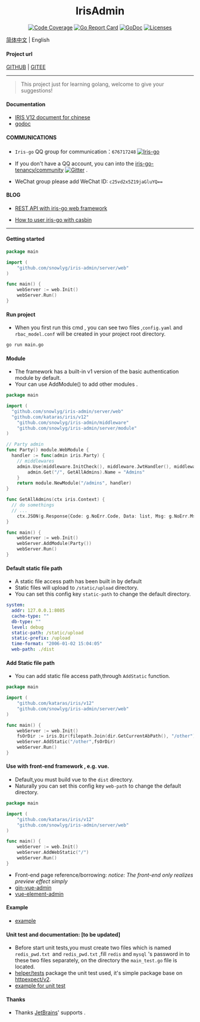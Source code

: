 <h1 align="center">IrisAdmin</h1>

<div align="center">
    <a href="https://codecov.io/gh/snowlyg/IrisAdminApi"><img src="https://codecov.io/gh/snowlyg/IrisAdminApi/branch/master/graph/badge.svg" alt="Code Coverage"></a>
    <a href="hhttps://goreportcard.com/badge/github.com/snowlyg/IrisAdminApi"><img src="https://goreportcard.com/badge/github.com/snowlyg/IrisAdminApi" alt="Go Report Card"></a>
    <a href="https://godoc.org/github.com/snowlyg/IrisAdminApi"><img src="https://godoc.org/github.com/snowlyg/IrisAdminApi?status.svg" alt="GoDoc"></a>
    <a href="https://github.com/snowlyg/iris-admin/blob/master/LICENSE"><img src="https://img.shields.io/github/license/snowlyg/IrisAdminApi" alt="Licenses"></a>
</div>

[简体中文](./README.md)  | English

#### Project url
[GITHUB](https://github.com/snowlyg/iris-admin) | [GITEE](https://gitee.com/snowlyg/iris-admin) 
****
> This project just for learning golang, welcome to give your suggestions!

#### Documentation
- [IRIS V12 document for chinese](https://github.com/snowlyg/iris/wiki)
- [godoc](https://pkg.go.dev/github.com/snowlyg/iris-admin?utm_source=godoc)

#### COMMUNICATIONS
- `Iris-go`  QQ group for communication：`676717248`
<a target="_blank" href="//shang.qq.com/wpa/qunwpa?idkey=cc99ccf86be594e790eacc91193789746af7df4a88e84fe949e61e5c6d63537c"><img border="0" src="http://pub.idqqimg.com/wpa/images/group.png" alt="Iris-go" title="Iris-go"></a>

- If you don't have a QQ account, you can into the [iris-go-tenancy/community](https://gitter.im/iris-go-tenancy/community?utm_source=share-link&utm_medium=link&utm_campaign=share-link) [![Gitter](https://badges.gitter.im/iris-go-tenancy/community.svg)](https://gitter.im/iris-go-tenancy/community?utm_source=badge&utm_medium=badge&utm_campaign=pr-badge) .
- WeChat group please add WeChat ID: `c25vd2x5Z19jaGluYQ==`


#### BLOG

- [REST API with iris-go web framework ](https://blog.snowlyg.com/iris-go-api-1/)

- [How to user iris-go with casbin](https://blog.snowlyg.com/iris-go-api-2/)

---

#### Getting started

```go
package main

import (
	"github.com/snowlyg/iris-admin/server/web"
)

func main() {
	webServer := web.Init()
	webServer.Run()
}
```

#### Run project 
- When you first run this cmd , you can see two files ,`config.yaml` and `rbac_model.conf` will be created in your project root directory.
```sh
go run main.go
```

#### Module
- The framework has a built-in v1 version of the basic authentication module by default.
- Your can use AddModule() to add other modules .
```go
package main

import (
  "github.com/snowlyg/iris-admin/server/web"
  "github.com/kataras/iris/v12"
	"github.com/snowlyg/iris-admin/middleware"
	"github.com/snowlyg/iris-admin/server/module"
)

// Party admin
func Party() module.WebModule {
  handler := func(admin iris.Party) {
    // middlewares
    admin.Use(middleware.InitCheck(), middleware.JwtHandler(), middleware.OperationRecord(), middleware.Casbin())
		admin.Get("/", GetAllAdmins).Name = "Admins"
	}
	return module.NewModule("/admins", handler)
}

func GetAllAdmins(ctx iris.Context) {
  // do somethings 
  // ... 
	ctx.JSON(g.Response{Code: g.NoErr.Code, Data: list, Msg: g.NoErr.Msg})
}

func main() {
	webServer := web.Init()
    webServer.AddModule(Party())
	webServer.Run()
}
```

#### Default static file path
- A static file access path has been built in by default
- Static files will upload to `/static/upload` directory.
- You can set this config key `static-path` to change the default directory.
```yaml
system:
  addr: 127.0.0.1:8085
  cache-type: ""
  db-type: ""
  level: debug
  static-path: /static/upload
  static-prefix: /upload
  time-format: "2006-01-02 15:04:05"
  web-path: ./dist
```

#### Add Static file path
- You can add static file access path,through `AddStatic` function.
```go
package main

import (
	"github.com/kataras/iris/v12"
	"github.com/snowlyg/iris-admin/server/web"
)

func main() {
	webServer := web.Init()
    fsOrDir := iris.Dir(filepath.Join(dir.GetCurrentAbPath(), "/other"))
	webServer.AddStatic("/other",fsOrDir)
	webServer.Run()
}
```

#### Use with front-end framework , e.g. vue.
- Default,you must build vue to the `dist` directory.
- Naturally you can set this config key `web-path` to change the default directory.
```go
package main

import (
	"github.com/kataras/iris/v12"
	"github.com/snowlyg/iris-admin/server/web"
)

func main() {
	webServer := web.Init()
	webServer.AddWebStatic("/")
	webServer.Run()
}
```
- Front-end page reference/borrowing:
 *notice: The front-end only realizes preview effect simply*
- [gin-vue-admin](https://github.com/flipped-aurora/gin-vue-admin/tree/master/web)
- [vue-element-admin](https://github.com/PanJiaChen/vue-element-admin)


#### Example
- [example](https://github.com/snowlyg/iris-admin/tree/master/example)

#### Unit test and documentation: [to be updated]
- Before start unit tests,you must create two files which is named `redis_pwd.txt `and `redis_pwd.txt` ,fill `redis` and `mysql` 's password in to these two files separately, on the directory the `main_test.go` file is located.
- [helper/tests](https://github.com/snowlyg/helper/tree/main/tests) package the unit test used, it's  simple package base on [httpexpect/v2](https://github.com/gavv/httpexpect).
- [example for unit test](https://github.com/snowlyg/iris-admin/tree/master/modules/v1/user/test)

#### Thanks 

 - Thanks [JetBrains](https://www.jetbrains.com/?from=IrisAdminApi)' supports .


